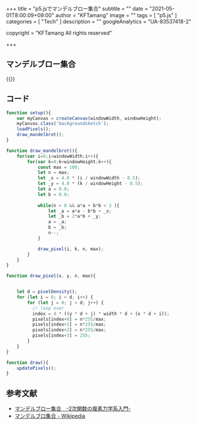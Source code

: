 +++
title = "p5.jsでマンデルブロー集合"
subtitle = ""
date = "2021-05-01T8:00:09+09:00"
author = "KFTamang"
image = ""
tags = [
    "p5.js"
]
categories = [
  "Tech"
]
description = ""
googleAnalytics = "UA-83537418-2"

copyright = "KFTamang All rights reserved"

+++

## マンデルブロー集合

{{<p5js mandelbrot>}}

## コード

```mandelbrot.js
function setup(){
    var myCanvas = createCanvas(windowWidth, windowHeight);
    myCanvas.class('backgroundsketch');
    loadPixels();
    draw_mandelbrot();
}

function draw_mandelbrot(){
    for(var i=0;i<windowWidth;i++){
        for(var k=0;k<windowHeight;k++){
            const max = 100;
            let n = max;
            let _x = 4.0 * (i / windowWidth - 0.5);
            let _y = 4.0 * (k / windowHeight - 0.5);
            let a = 0.0;
            let b = 0.0;
            
            while(n > 0 && a*a + b*b < 2 ){
                let _a = a*a - b*b + _x;
                let _b = 2*a*b + _y;
                a = _a;
                b = _b;
                n--;
            }

            draw_pixel(i, k, n, max);
        }
    }
}

function draw_pixel(x, y, n, max){


    let d = pixelDensity();
    for (let i = 0; i < d; i++) {
        for (let j = 0; j < d; j++) {
          // loop over
          index = 4 * ((y * d + j) * width * d + (x * d + i));
          pixels[index+0] = n*255/max;
          pixels[index+1] = n*255/max;
          pixels[index+2] = n*255/max;
          pixels[index+3] = 255;
        }
    }
}

function draw(){
    updatePixels();
}
```

## 参考文献
- [マンデルブロー集合　-2次関数の複素力学系入門-](https://www1.econ.hit-u.ac.jp/kawahira/courses/mandel.pdf)
- [マンデルブロ集合 - Wikipedia](https://ja.wikipedia.org/wiki/%E3%83%9E%E3%83%B3%E3%83%87%E3%83%AB%E3%83%96%E3%83%AD%E9%9B%86%E5%90%88)
